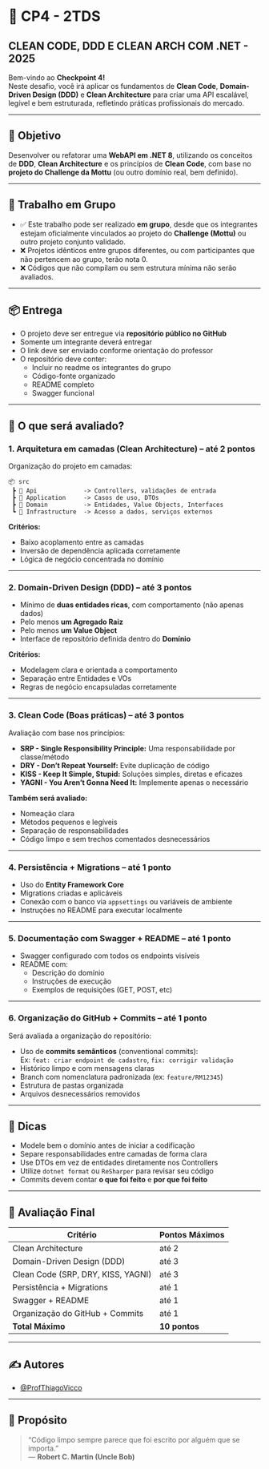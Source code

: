 # 🚀 CP4 - 2TDS
## CLEAN CODE, DDD E CLEAN ARCH COM .NET - 2025

Bem-vindo ao **Checkpoint 4!**  
Neste desafio, você irá aplicar os fundamentos de **Clean Code**, **Domain-Driven Design (DDD)** e **Clean Architecture** para criar uma API escalável, legível e bem estruturada, refletindo práticas profissionais do mercado.

---

## 🎯 Objetivo

Desenvolver ou refatorar uma **WebAPI em .NET 8**, utilizando os conceitos de **DDD**, **Clean Architecture** e os princípios de **Clean Code**, com base no **projeto do Challenge da Mottu** (ou outro domínio real, bem definido).

---

## 👥 Trabalho em Grupo

- ✅ Este trabalho pode ser realizado **em grupo**, desde que os integrantes estejam oficialmente vinculados ao projeto do **Challenge (Mottu)** ou outro projeto conjunto validado.
- ❌ Projetos idênticos entre grupos diferentes, ou com participantes que não pertencem ao grupo, terão nota 0.
- ❌ Códigos que não compilam ou sem estrutura mínima não serão avaliados.

---

## 📦 Entrega

- O projeto deve ser entregue via **repositório público no GitHub**
- Somente um integrante deverá entregar
- O link deve ser enviado conforme orientação do professor
- O repositório deve conter:
  - Incluir no readme os integrantes do grupo 
  - Código-fonte organizado
  - README completo
  - Swagger funcional

---

## 📐 O que será avaliado?

### 1. Arquitetura em camadas (Clean Architecture) – até **2 pontos**

Organização do projeto em camadas:

```plaintext
📦 src
 ┣ 📂 Api             -> Controllers, validações de entrada
 ┣ 📂 Application     -> Casos de uso, DTOs
 ┣ 📂 Domain          -> Entidades, Value Objects, Interfaces
 ┗ 📂 Infrastructure  -> Acesso a dados, serviços externos
```


**Critérios:**
- Baixo acoplamento entre as camadas
- Inversão de dependência aplicada corretamente
- Lógica de negócio concentrada no domínio

---

### 2. Domain-Driven Design (DDD) – até **3 pontos**

- Mínimo de **duas entidades ricas**, com comportamento (não apenas dados)
- Pelo menos **um Agregado Raiz**
- Pelo menos **um Value Object**
- Interface de repositório definida dentro do **Domínio**

**Critérios:**
- Modelagem clara e orientada a comportamento
- Separação entre Entidades e VOs
- Regras de negócio encapsuladas corretamente

---

### 3. Clean Code (Boas práticas) – até **3 pontos**

Avaliação com base nos princípios:

- **SRP - Single Responsibility Principle:** Uma responsabilidade por classe/método  
- **DRY - Don’t Repeat Yourself:** Evite duplicação de código  
- **KISS - Keep It Simple, Stupid:** Soluções simples, diretas e eficazes  
- **YAGNI - You Aren’t Gonna Need It:** Implemente apenas o necessário

**Também será avaliado:**
- Nomeação clara
- Métodos pequenos e legíveis
- Separação de responsabilidades
- Código limpo e sem trechos comentados desnecessários

---

### 4. Persistência + Migrations – até **1 ponto**

- Uso do **Entity Framework Core**
- Migrations criadas e aplicáveis
- Conexão com o banco via `appsettings` ou variáveis de ambiente
- Instruções no README para executar localmente

---

### 5. Documentação com Swagger + README – até **1 ponto**

- Swagger configurado com todos os endpoints visíveis
- README com:
  - Descrição do domínio
  - Instruções de execução
  - Exemplos de requisições (GET, POST, etc)

---

### 6. Organização do GitHub + Commits – até **1 ponto**

Será avaliada a organização do repositório:

- Uso de **commits semânticos** (conventional commits):  
  Ex: `feat: criar endpoint de cadastro`, `fix: corrigir validação`
- Histórico limpo e com mensagens claras
- Branch com nomenclatura padronizada (ex: `feature/RM12345`)
- Estrutura de pastas organizada
- Arquivos desnecessários removidos

---

## 🧠 Dicas

- Modele bem o domínio antes de iniciar a codificação
- Separe responsabilidades entre camadas de forma clara
- Use DTOs em vez de entidades diretamente nos Controllers
- Utilize `dotnet format` ou `ReSharper` para revisar seu código
- Commits devem contar **o que foi feito** e **por que foi feito**

---

## 📝 Avaliação Final

| Critério                                  | Pontos Máximos |
|------------------------------------------|----------------|
| Clean Architecture                       | até 2          |
| Domain-Driven Design (DDD)               | até 3          |
| Clean Code (SRP, DRY, KISS, YAGNI)       | até 3          |
| Persistência + Migrations                | até 1          |
| Swagger + README                         | até 1          |
| Organização do GitHub + Commits          | até 1          |
| **Total Máximo**                         | **10 pontos**  |

---

## ✍️ Autores

- [@ProfThiagoVicco](https://github.com/ProfThiagoVicco)

---

## 🌟 Propósito

> “Código limpo sempre parece que foi escrito por alguém que se importa.”  
> — **Robert C. Martin (Uncle Bob)**
